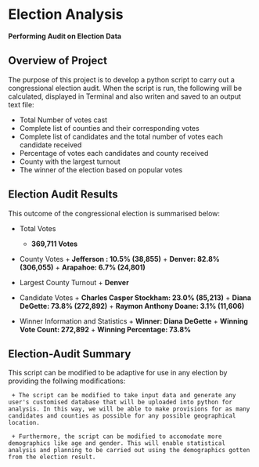 # Election Analysis
**Performing Audit on Election Data**

  ## Overview of Project
  The purpose of this project is to develop a python script to carry out a congressional election audit. When the script is run, the following will be calculated, displayed in Terminal and also writen and saved to an output text file:
  + Total Number of votes cast
  + Complete list of counties and their corresponding votes
  + Complete list of candidates and the total number of votes each candidate received
  + Percentage of votes each candidates and county received
  + County with the largest turnout
  + The winner of the election based on popular votes


  ## Election Audit Results

  This outcome of the congressional election is summarised below:

   - Total Votes
     + **369,711 Votes**

   - County Votes
    + **Jefferson : 10.5% (38,855)**
    + **Denver: 82.8% (306,055)**
    + **Arapahoe: 6.7% (24,801)**
   
   - Largest County Turnout
    + **Denver**

   - Candidate Votes
    + **Charles Casper Stockham: 23.0% (85,213)**
    + **Diana DeGette: 73.8% (272,892)**
    + **Raymon Anthony Doane: 3.1% (11,606)**

   - Winner Information and Statistics
    + **Winner: Diana DeGette**
    + **Winning Vote Count: 272,892**
    + **Winning Percentage: 73.8%**


  ## Election-Audit Summary
 
  This script can be modified to be adaptive for use in any election by providing the follwing modifications:

     + The script can be modified to take input data and generate any user's customised database that will be uploaded into python for analysis. In this way, we will be able to make provisions for as many candidates and counties as possible for any possible geographical location.

     + Furthermore, the script can be modified to accomodate more demographics like age and gender. This will enable statistical analysis and planning to be carried out using the demographics gotten from the election result.